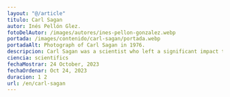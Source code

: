 ```yaml
---
layout: "@/article"
titulo: Carl Sagan
autor: Inés Pellón Glez.
fotoDelAutor: /images/autores/ines-pellon-gonzalez.webp
portada: /images/contenido/carl-sagan/portada.webp
portadaAlt: Photograph of Carl Sagan in 1976.
descripcion: Carl Sagan was a scientist who left a significant impact through his extensive outreach efforts. Learn all about him in this article.
ciencia: scientifics
fechaMostrar: 24 October, 2023
fechaOrdenar: Oct 24, 2023
duracion: 1 2
url: /en/carl-sagan
---
```

